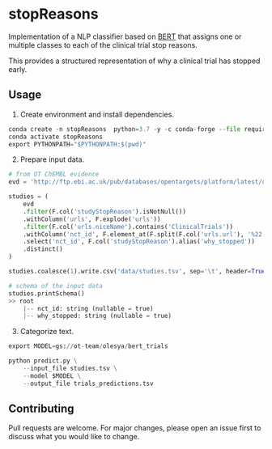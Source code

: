 # stopReasons
Implementation of a NLP classifier based on [BERT](https://huggingface.co/bert-base-uncased) that assigns one or multiple classes to each of the clinical trial stop reasons.

This provides a structured representation of why a clinical trial has stopped early.

## Usage

1. Create environment and install dependencies.

```python
conda create -n stopReasons  python=3.7 -y -c conda-forge --file requirements.txt
conda activate stopReasons
export PYTHONPATH="$PYTHONPATH:$(pwd)"
```

2. Prepare input data.

```python
# from OT ChEMBL evidence
evd = 'http://ftp.ebi.ac.uk/pub/databases/opentargets/platform/latest/output/etl/parquet/evidence/sourceId%3Dchembl/'

studies = (
    evd
    .filter(F.col('studyStopReason').isNotNull())
    .withColumn('urls', F.explode('urls'))
    .filter(F.col('urls.niceName').contains('ClinicalTrials'))
    .withColumn('nct_id', F.element_at(F.split(F.col('urls.url'), '%22'), -2))
    .select('nct_id', F.col('studyStopReason').alias('why_stopped'))
    .distinct()
)

studies.coalesce(1).write.csv('data/studies.tsv', sep='\t', header=True)

# schema of the input data
studies.printSchema()
>> root
    |-- nct_id: string (nullable = true)
    |-- why_stopped: string (nullable = true)
```
3. Categorize text.

```python
export MODEL=gs://ot-team/olesya/bert_trials

python predict.py \
    --input_file studies.tsv \
    --model $MODEL \
    --output_file trials_predictions.tsv
```

## Contributing
Pull requests are welcome. For major changes, please open an issue first to discuss what you would like to change.